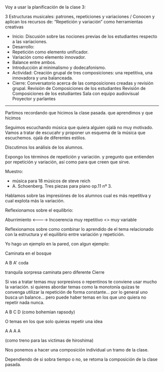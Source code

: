 Voy a usar la planificación de la clase 3:

3
Estructuras musicales: patrones, repeticiones y variaciones / Conocen y aplican los recursos de: “Repetición y variación” como herramientas creativas


- Inicio: Discusión sobre las nociones previas de los estudiantes respecto a las variaciones. 
- Desarrollo:
- Repetición como elemento unificador. 
- Variación como elemento innovador. 
- Balance entre ambos. 
- Introducción al minimalismo y dodecafonismo. 
- Actividad: Creación grupal de tres composiciones: una repetitiva, una innovadora y una balanceada. 
- Cierre: Conversatorio acerca de las composiciones creadas y revisión grupal. 
Revisión de  Composiciones de los estudiantes
Revisión de  Composiciones de los estudiantes
Sala con equipo audiovisual
Proyector y parlantes
---

Partimos recordando que hicimos la clase pasada. que aprendimos y que hicimos

Seguimos escuchando música que quiera alguien ojalá no muy motivado.
Vamos a tratar de escucahr y proponer un esquema de la música que escuchemos.
ojalá de diferentes estilos.

Discutimos los análisis de los alumnos.

Expongo los términos de repetición y variación. y pregunto que entienden por repetición y variación, así como para que creen que sirve.

Muestro:
- música para 18 músicos de steve reich
- A. Schoenberg. Tres piezas para piano op.11 nº 3.

Hablamos sobre las impresiónes de los alumnos
cual es más repetitiva y cual explota más la variación.

Reflexionamos sobre el equilibrio:

Aburrimiento <----> Incoerencia
muy repetitivo <> muy variable

Reflexionamos sobre como combinar lo aprendido de el tema relacionado con la estructura y el equilibrio entre variación y repetición.

Yo hago un ejemplo en la pared, con algun ejemplo:

Caminata en el bosque

A               B           A'                      coda

tranquila    sorpresa   caminata pero diferente    Cierre

Si vas a tratar temas muy sorpresivos o repentinos te conviene usar mucho la variación. si quieres abordar temas como la monotonía quizas te convenga utilizar la repetición de forma constante... por lo general uno busca un balance... pero puede haber temas en los que uno quiera no repetir nada nunca.

A  B  C  D (como bohemian rapsody)

O temas en los que solo quieras repetir una idea

A   A   A   A

(como treno para las victimas de hiroshima)

Nos ponemos a hacer una composición individual un tramo de la clase.

Dependiendo de si sobra tiempo o no, se retoma la composición de la clase pasada.


